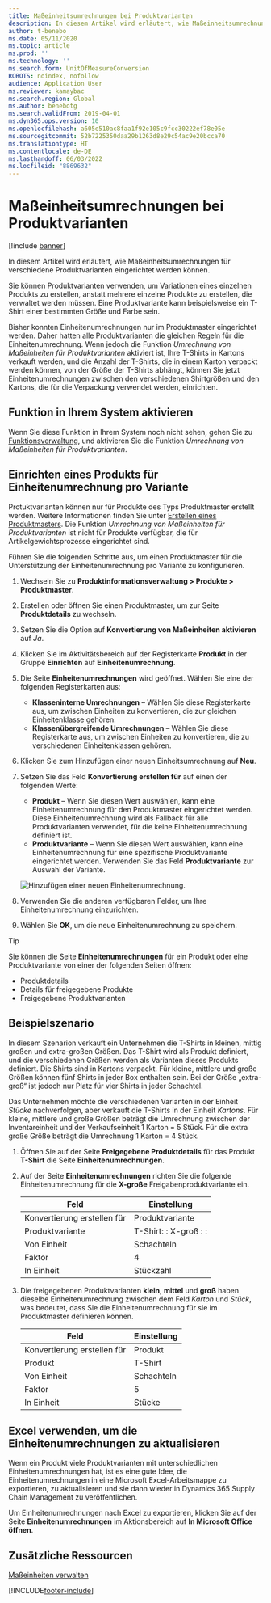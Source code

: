 ```yaml
---
title: Maßeinheitsumrechnungen bei Produktvarianten
description: In diesem Artikel wird erläutert, wie Maßeinheitsumrechnungen für Produktvarianten eingerichtet werden können. Zudem enthält es ein Beispiel für die Einstellung.
author: t-benebo
ms.date: 05/11/2020
ms.topic: article
ms.prod: ''
ms.technology: ''
ms.search.form: UnitOfMeasureConversion
ROBOTS: noindex, nofollow
audience: Application User
ms.reviewer: kamaybac
ms.search.region: Global
ms.author: benebotg
ms.search.validFrom: 2019-04-01
ms.dyn365.ops.version: 10
ms.openlocfilehash: a605e510ac8faa1f92e105c9fcc30222ef78e05e
ms.sourcegitcommit: 52b7225350daa29b1263d8e29c54ac9e20bcca70
ms.translationtype: HT
ms.contentlocale: de-DE
ms.lasthandoff: 06/03/2022
ms.locfileid: "8869632"
---
```

# <a name="unit-of-measure-conversion-per-product-variant"></a>Maßeinheitsumrechnungen bei Produktvarianten

[!include [banner](../includes/banner.md)]

In diesem Artikel wird erläutert, wie Maßeinheitsumrechnungen für verschiedene Produktvarianten eingerichtet werden können.

Sie können Produktvarianten verwenden, um Variationen eines einzelnen Produkts zu erstellen, anstatt mehrere einzelne Produkte zu erstellen, die verwaltet werden müssen. Eine Produktvariante kann beispielsweise ein T-Shirt einer bestimmten Größe und Farbe sein.

Bisher konnten Einheitenumrechnungen nur im Produktmaster eingerichtet werden. Daher hatten alle Produktvarianten die gleichen Regeln für die Einheitenumrechnung. Wenn jedoch die Funktion *Umrechnung von Maßeinheiten für Produktvarianten* aktiviert ist, Ihre T-Shirts in Kartons verkauft werden, und die Anzahl der T-Shirts, die in einem Karton verpackt werden können, von der Größe der T-Shirts abhängt, können Sie jetzt Einheitenumrechnungen zwischen den verschiedenen Shirtgrößen und den Kartons, die für die Verpackung verwendet werden, einrichten.

## <a name="turn-on-the-feature-in-your-system"></a>Funktion in Ihrem System aktivieren

Wenn Sie diese Funktion in Ihrem System noch nicht sehen, gehen Sie zu [Funktionsverwaltung](../../fin-ops-core/fin-ops/get-started/feature-management/feature-management-overview.md), und aktivieren Sie die Funktion *Umrechnung von Maßeinheiten für Produktvarianten*.

## <a name="set-up-a-product-for-unit-conversion-per-variant"></a>Einrichten eines Produkts für Einheitenumrechnung pro Variante

Protuktvarianten können nur für Produkte des Typs Produktmaster erstellt werden. Weitere Informationen finden Sie unter [Erstellen eines Produktmasters](tasks/create-product-master.md). Die Funktion *Umrechnung von Maßeinheiten für Produktvarianten* ist nicht für Produkte verfügbar, die für Artikelgewichtsprozesse eingerichtet sind.

Führen Sie die folgenden Schritte aus, um einen Produktmaster für die Unterstützung der Einheitenumrechnung pro Variante zu konfigurieren.

1. Wechseln Sie zu **Produktinformationsverwaltung \> Produkte \> Produktmaster**.
1. Erstellen oder öffnen Sie einen Produktmaster, um zur Seite **Produktdetails** zu wechseln.
1. Setzen Sie die Option auf **Konvertierung von Maßeinheiten aktivieren** auf *Ja*.
1. Klicken Sie im Aktivitätsbereich auf der Registerkarte **Produkt** in der Gruppe **Einrichten** auf **Einheitenumrechnung**.
1. Die Seite **Einheitenumrechnungen** wird geöffnet. Wählen Sie eine der folgenden Registerkarten aus:

    - **Klasseninterne Umrechnungen** – Wählen Sie diese Registerkarte aus, um zwischen Einheiten zu konvertieren, die zur gleichen Einheitenklasse gehören.
    - **Klassenübergreifende Umrechnungen** – Wählen Sie diese Registerkarte aus, um zwischen Einheiten zu konvertieren, die zu verschiedenen Einheitenklassen gehören.

1. Klicken Sie zum Hinzufügen einer neuen Einheitsumrechnung auf **Neu**.
1. Setzen Sie das Feld **Konvertierung erstellen für** auf einen der folgenden Werte:

    - **Produkt** – Wenn Sie diesen Wert auswählen, kann eine Einheitenumrechnung für den Produktmaster eingerichtet werden. Diese Einheitenumrechnung wird als Fallback für alle Produktvarianten verwendet, für die keine Einheitenumrechnung definiert ist.
    - **Produktvariante** – Wenn Sie diesen Wert auswählen, kann eine Einheitenumrechnung für eine spezifische Produktvariante eingerichtet werden. Verwenden Sie das Feld **Produktvariante** zur Auswahl der Variante.

    ![Hinzufügen einer neuen Einheitenumrechnung.](media/uom-new-conversion.png "Hinzufügen einer neuen Einheitenumrechnung")

1. Verwenden Sie die anderen verfügbaren Felder, um Ihre Einheitenumrechnung einzurichten.
1. Wählen Sie **OK**, um die neue Einheitenumrechnung zu speichern.

> [!TIP]
> Sie können die Seite **Einheitenumrechnungen** für ein Produkt oder eine Produktvariante von einer der folgenden Seiten öffnen:
> 
> - Produktdetails
> - Details für freigegebene Produkte
> - Freigegebene Produktvarianten

## <a name="example-scenario"></a>Beispielszenario

In diesem Szenarion verkauft ein Unternehmen die T-Shirts in kleinen, mittig großen und extra-großen Größen. Das T-Shirt wird als Produkt definiert, und die verschiedenen Größen werden als Varianten dieses Produkts definiert. Die Shirts sind in Kartons verpackt. Für kleine, mittlere und große Größen können fünf Shirts in jeder Box enthalten sein. Bei der Größe „extra-groß“ ist jedoch nur Platz für vier Shirts in jeder Schachtel.

Das Unternehmen möchte die verschiedenen Varianten in der Einheit *Stücke* nachverfolgen, aber verkauft die T-Shirts in der Einheit *Kartons*. Für kleine, mittlere und große Größen beträgt die Umrechnung zwischen der Inventareinheit und der Verkaufseinheit 1 Karton = 5 Stück. Für die extra große Größe beträgt die Umrechnung 1 Karton = 4 Stück.

1. Öffnen Sie auf der Seite **Freigegebene Produktdetails** für das Produkt **T-Shirt** die Seite **Einheitenumrechnungen**.
1. Auf der Seite **Einheitenumrechnungen** richten Sie die folgende Einheitenumrechnung für die **X-große** Freigabenproduktvariante ein.

    | Feld                 | Einstellung                 |
    |-----------------------|-------------------------|
    | Konvertierung erstellen für | Produktvariante         |
    | Produktvariante       | T-Shirt: : X-groß : : |
    | Von Einheit             | Schachteln                   |
    | Faktor                | 4                       |
    | In Einheit               | Stückzahl                  |

1. Die freigegebenen Produktvarianten **klein**, **mittel** und **groß** haben dieselbe Einheitenumrechnung zwischen dem Feld *Karton* und *Stück*, was bedeutet, dass Sie die Einheitenumrechnung für sie im Produktmaster definieren können.

    | Feld                 | Einstellung |
    |-----------------------|---------|
    | Konvertierung erstellen für | Produkt |
    | Produkt               | T-Shirt |
    | Von Einheit             | Schachteln   |
    | Faktor                | 5       |
    | In Einheit               | Stücke  |

## <a name="using-excel-to-update-the-unit-conversions"></a>Excel verwenden, um die Einheitenumrechnungen zu aktualisieren

Wenn ein Produkt viele Produktvarianten mit unterschiedlichen Einheitenumrechnungen hat, ist es eine gute Idee, die Einheitenumrechnungen in eine Microsoft Excel-Arbeitsmappe zu exportieren, zu aktualisieren und sie dann wieder in Dynamics 365 Supply Chain Management zu veröffentlichen.

Um Einheitenumrechnungen nach Excel zu exportieren, klicken Sie auf der Seite **Einheitenumrechnungen** im Aktionsbereich auf **In Microsoft Office öffnen**.

## <a name="additional-resources"></a>Zusätzliche Ressourcen

[Maßeinheiten verwalten](tasks/manage-unit-measure.md)


[!INCLUDE[footer-include](../../includes/footer-banner.md)]